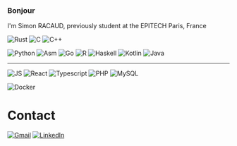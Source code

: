 ### Bonjour

I'm Simon RACAUD, previously student at the EPITECH Paris, France

![Rust](https://img.shields.io/badge/-Rust-gray?style=for-the-badge&logo=rust)
![C](https://img.shields.io/badge/C-00599C?style=for-the-badge&logo=c&logoColor=white)
![C++](https://img.shields.io/badge/C%2B%2B-00599C?style=for-the-badge&logo=c%2B%2B&logoColor=white)

![Python](https://img.shields.io/badge/Python-3776AB?style=for-the-badge&logo=python&logoColor=white)
![Asm](https://img.shields.io/badge/Assembly-x86__64-red?style=for-the-badge)
![Go](https://img.shields.io/badge/-Go-blue?style=for-the-badge&logo=go)
![R](https://img.shields.io/badge/-R-darkblue?style=for-the-badge&logo=r)
![Haskell](https://img.shields.io/badge/-Haskell-blueviolet?style=for-the-badge&logo=haskell)
![Kotlin](https://img.shields.io/badge/-Kotlin-F6891F?style=for-the-badge&logo=kotlin)
![Java](https://img.shields.io/badge/-Java-orange?style=for-the-badge&logo=java)

---

![JS](https://img.shields.io/badge/JavaScript-F7DF1E?style=for-the-badge&logo=javascript&logoColor=black)
![React](https://img.shields.io/badge/React-20232A?style=for-the-badge&logo=react&logoColor=61DAFB)
![Typescript](https://img.shields.io/badge/TypeScript-007ACC?style=for-the-badge&logo=typescript&logoColor=white)
![PHP](https://img.shields.io/badge/PHP-777BB4?style=for-the-badge&logo=php&logoColor=white)
![MySQL](https://img.shields.io/badge/MySQL-00000F?style=for-the-badge&logo=mysql&logoColor=white)

![Docker](https://img.shields.io/badge/Docker-2CA5E0?style=for-the-badge&logo=docker&logoColor=white)

# Contact
[![Gmail](https://img.shields.io/badge/Gmail-D14836?style=for-the-badge&logo=gmail&logoColor=white)](mailto:simonracaud@gmail.com)
[![LinkedIn](https://img.shields.io/badge/LinkedIn-0077B5?style=for-the-badge&logo=linkedin&logoColor=white)](https://www.linkedin.com/in/simon-racaud/)

